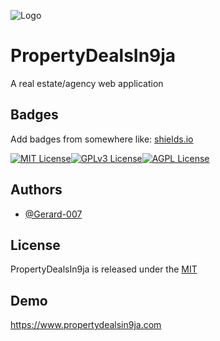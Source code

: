 
![Logo](https://res.cloudinary.com/geetechlab-com/image/upload/v1672595643/propertyDealzin9ja/header-logo2_pficy7.png)


# PropertyDealsIn9ja

A real estate/agency web application


## Badges

Add badges from somewhere like: [shields.io](https://shields.io/)

[![MIT License](https://img.shields.io/badge/License-MIT-green.svg)](https://choosealicense.com/licenses/mit/)[![GPLv3 License](https://img.shields.io/badge/License-GPL%20v3-yellow.svg)](https://opensource.org/licenses/)[![AGPL License](https://img.shields.io/badge/license-AGPL-blue.svg)](http://www.gnu.org/licenses/agpl-3.0)


## Authors

- [@Gerard-007](https://github.com/Gerard-007)


## License

PropertyDealsIn9ja is released under the [MIT](https://choosealicense.com/licenses/mit/)


## Demo

https://www.propertydealsin9ja.com

